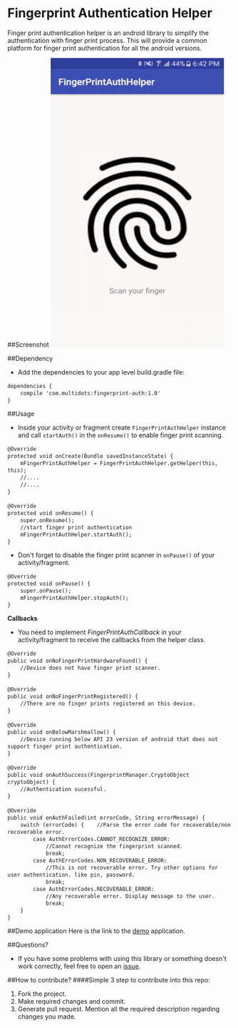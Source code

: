 # Fingerprint Authentication Helper

Finger print authentication helper is an android library to simplify the authentication with finger print process. This will provide a common 
platform for finger print authentication for all the android versions.

##Screenshot
![Authentication Demo](/screens/screen-capture.gif)

##Dependency
- Add the dependencies to your app level build.gradle file:
```
dependencies {
    compile 'com.multidots:fingerprint-auth:1.0'
}
```

##Usage
- Inside your activity or fragment create `FingerPrintAuthHelper` instance and call `startAuth()` in the `onResume()` to enable finger print scanning.
```
@Override
protected void onCreate(Bundle savedInstanceState) {
    mFingerPrintAuthHelper = FingerPrintAuthHelper.getHelper(this, this);
    //.... 
    //....        
}
   
@Override
protected void onResume() {
    super.onResume();
    //start finger print authentication
    mFingerPrintAuthHelper.startAuth();
}
```

- Don't forget to disable the finger print scanner in `onPause()` of your activity/fragment.
```
@Override
protected void onPause() {
    super.onPause();
    mFingerPrintAuthHelper.stopAuth();
}
```

**Callbacks**

- You need to implement *FingerPrintAuthCallback* in your activity/fragment to receive the callbacks from the helper class.
```
@Override
public void onNoFingerPrintHardwareFound() {
    //Device does not have finger print scanner.
}

@Override
public void onNoFingerPrintRegistered() {
    //There are no finger prints registered on this device.
}

@Override
public void onBelowMarshmallow() {
    //Device running below API 23 version of android that does not support finger print authentication.
}

@Override
public void onAuthSuccess(FingerprintManager.CryptoObject cryptoObject) {
    //Authentication sucessful.
}

@Override
public void onAuthFailed(int errorCode, String errorMessage) {
    switch (errorCode) {    //Parse the error code for recoverable/non recoverable error.
        case AuthErrorCodes.CANNOT_RECOGNIZE_ERROR:
            //Cannot recognize the fingerprint scanned.
            break;
        case AuthErrorCodes.NON_RECOVERABLE_ERROR:
            //This is not recoverable error. Try other options for user authentication. like pin, password.
            break;
        case AuthErrorCodes.RECOVERABLE_ERROR:
            //Any recoverable error. Display message to the user.
            break;
    }
}
```

##Demo application
Here is the link to the [demo](/apk/sample.apk) application.

##Questions?
- If you have some problems with using this library or something doesn't work correctly, feel free to open an [issue](https://github.com/multidots/android-fingerprint-authentication/issues/new).

##How to contribute?
####Simple 3 step to contribute into this repo:

1. Fork the project. 
2. Make required changes and commit. 
3. Generate pull request. Mention all the required description regarding changes you made.


